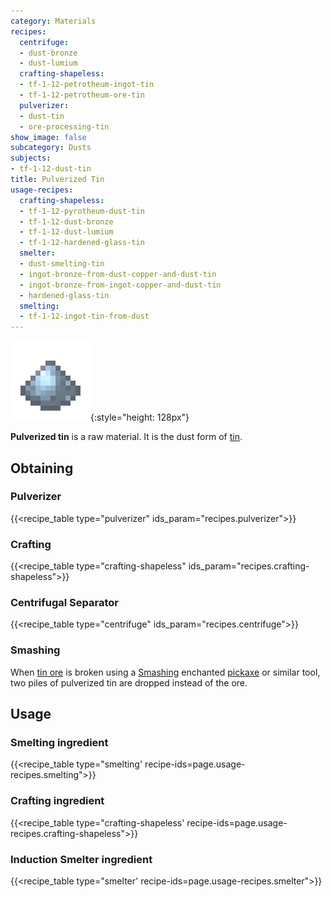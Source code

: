 ```yaml
---
category: Materials
recipes:
  centrifuge:
  - dust-bronze
  - dust-lumium
  crafting-shapeless:
  - tf-1-12-petrotheum-ingot-tin
  - tf-1-12-petrotheum-ore-tin
  pulverizer:
  - dust-tin
  - ore-processing-tin
show_image: false
subcategory: Dusts
subjects:
- tf-1-12-dust-tin
title: Pulverized Tin
usage-recipes:
  crafting-shapeless:
  - tf-1-12-pyrotheum-dust-tin
  - tf-1-12-dust-bronze
  - tf-1-12-dust-lumium
  - tf-1-12-hardened-glass-tin
  smelter:
  - dust-smelting-tin
  - ingot-bronze-from-dust-copper-and-dust-tin
  - ingot-bronze-from-ingot-copper-and-dust-tin
  - hardened-glass-tin
  smelting:
  - tf-1-12-ingot-tin-from-dust
---
```


![Pulverized tin](/assets/images/docs/1.12/thermal-foundation/dust-tin.png){:style="height: 128px"}


**Pulverized tin** is a raw material. It is the dust form of
[tin](../tin-ingot/).


Obtaining
---------

### Pulverizer
{{<recipe_table type="pulverizer" ids_param="recipes.pulverizer">}}

### Crafting
{{<recipe_table type="crafting-shapeless" ids_param="recipes.crafting-shapeless">}}

### Centrifugal Separator
{{<recipe_table type="centrifuge" ids_param="recipes.centrifuge">}}

### Smashing
When [tin ore](../tin-ore/) is broken using a
[Smashing](../../cofh-core/smashing/) enchanted
[pickaxe](https://minecraft.gamepedia.com/Pickaxe) or similar tool, two piles of
pulverized tin are dropped instead of the ore.


Usage
-----

### Smelting ingredient
{{<recipe_table type="smelting' recipe-ids=page.usage-recipes.smelting">}}

### Crafting ingredient
{{<recipe_table type="crafting-shapeless' recipe-ids=page.usage-recipes.crafting-shapeless">}}

### Induction Smelter ingredient
{{<recipe_table type="smelter' recipe-ids=page.usage-recipes.smelter">}}
